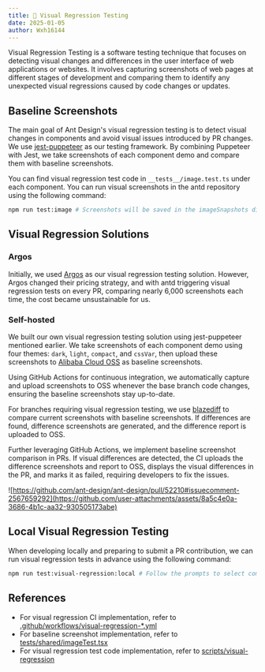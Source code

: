 ```yaml
---
title: 👀 Visual Regression Testing
date: 2025-01-05
author: Wxh16144
---
```


Visual Regression Testing is a software testing technique that focuses on detecting visual changes and differences in the user interface of web applications or websites. It involves capturing screenshots of web pages at different stages of development and comparing them to identify any unexpected visual regressions caused by code changes or updates.

## Baseline Screenshots

The main goal of Ant Design's visual regression testing is to detect visual changes in components and avoid visual issues introduced by PR changes. We use [jest-puppeteer](https://jestjs.io/docs/puppeteer) as our testing framework. By combining Puppeteer with Jest, we take screenshots of each component demo and compare them with baseline screenshots.

You can find visual regression test code in `__tests__/image.test.ts` under each component. You can run visual screenshots in the antd repository using the following command:

```bash
npm run test:image # Screenshots will be saved in the imageSnapshots directory. For specific component screenshots, use: npm run test:image -- components/button
```

## Visual Regression Solutions

### Argos

Initially, we used [Argos](https://argos-ci.com/) as our visual regression testing solution. However, Argos changed their pricing strategy, and with antd triggering visual regression tests on every PR, comparing nearly 6,000 screenshots each time, the cost became unsustainable for us.

### Self-hosted

We built our own visual regression testing solution using jest-puppeteer mentioned earlier. We take screenshots of each component demo using four themes: `dark`, `light`, `compact`, and `cssVar`, then upload these screenshots to [Alibaba Cloud OSS](https://www.aliyun.com/product/oss) as baseline screenshots.

Using GitHub Actions for continuous integration, we automatically capture and upload screenshots to OSS whenever the base branch code changes, ensuring the baseline screenshots stay up-to-date.

For branches requiring visual regression testing, we use [blazediff](https://github.com/teimurjan/blazediff) to compare current screenshots with baseline screenshots. If differences are found, difference screenshots are generated, and the difference report is uploaded to OSS.

Further leveraging GitHub Actions, we implement baseline screenshot comparison in PRs. If visual differences are detected, the CI uploads the difference screenshots and report to OSS, displays the visual differences in the PR, and marks it as failed, requiring developers to fix the issues.

![https://github.com/ant-design/ant-design/pull/52210#issuecomment-2567659292](https://github.com/user-attachments/assets/8a5c4e0a-3686-4b1c-aa32-930505173abe)

## Local Visual Regression Testing

When developing locally and preparing to submit a PR contribution, we can run visual regression tests in advance using the following command:

```bash
npm run test:visual-regression:local # Follow the prompts to select components for visual regression testing
```

## References

- For visual regression CI implementation, refer to [.github/workflows/visual-regression-\*.yml](https://github.com/search?q=repo%3Aant-design%2Fant-design%20path%3A%2F%5E%5C.github%5C%2Fworkflows%5C%2F%2F%20Visual%20Regression&type=code)
- For baseline screenshot implementation, refer to [tests/shared/imageTest.tsx](https://github.com/ant-design/ant-design/blob/46a8eff/tests/shared/imageTest.tsx#L38)
- For visual regression test code implementation, refer to [scripts/visual-regression](https://github.com/ant-design/ant-design/tree/46a8eff/scripts/visual-regression)
